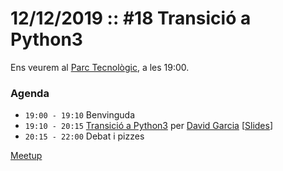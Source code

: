 # 12/12/2019 :: #18 Transició a Python3

Ens veurem al [Parc Tecnològic](http://www.openstreetmap.org/way/63929565), a les 19:00.

### Agenda

- `19:00 - 19:10`  Benvinguda
- `19:10 - 20:15`  [Transició a Python3](https://github.com/pygrn/xerrades/issues/52) per [David Garcia](https://github.com/vokimon) [[Slides](https://som-energia.github.io/somenergia-courses/2019-09-19-python3transition/#/title-slide)]
- `20:15 - 22:00`  Debat i pizzes

[Meetup](https://www.meetup.com/PythonGirona/events/266553170/)
